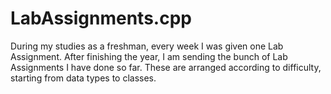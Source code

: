 # LabAssignments.cpp
During my studies as a freshman, every week I was given one Lab Assignment.
After finishing the year, I am sending the bunch of Lab Assignments I have done so far.
These are arranged according to difficulty, starting from data types to classes.
